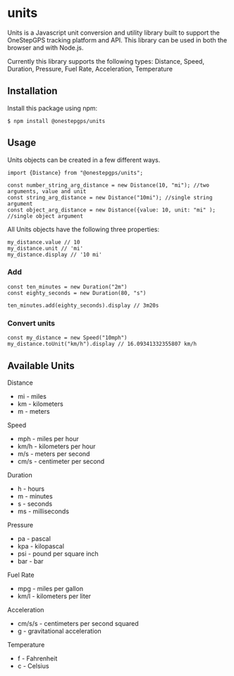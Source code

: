 # units

Units is a Javascript unit conversion and utility library built to support the OneStepGPS tracking platform and API. This library can be used in both the browser and with Node.js.

Currently this library supports the following types: Distance, Speed, Duration, Pressure, Fuel Rate, Acceleration, Temperature

## Installation

Install this package using npm:

```
$ npm install @onestepgps/units
```

## Usage

Units objects can be created in a few different ways.

```
import {Distance} from "@onestepgps/units";

const number_string_arg_distance = new Distance(10, "mi"); //two arguments, value and unit
const string_arg_distance = new Distance("10mi"); //single string argument
const object_arg_distance = new Distance({value: 10, unit: "mi" ); //single object argument
```

All Units objects have the following three properties:

```
my_distance.value // 10
my_distance.unit // 'mi'
my_distance.display // '10 mi'
```

### Add

```
const ten_minutes = new Duration("2m")
const eighty_seconds = new Duration(80, "s")

ten_minutes.add(eighty_seconds).display // 3m20s
```

### Convert units

```
const my_distance = new Speed("10mph")
my_distance.toUnit("km/h").display // 16.09341332355807 km/h
```

## Available Units

Distance

- mi - miles
- km - kilometers
- m - meters

Speed

- mph - miles per hour
- km/h - kilometers per hour
- m/s - meters per second
- cm/s - centimeter per second

Duration

- h - hours
- m - minutes
- s - seconds
- ms - milliseconds

Pressure

- pa - pascal
- kpa - kilopascal
- psi - pound per square inch
- bar - bar

Fuel Rate

- mpg - miles per gallon
- km/l - kilometers per liter

Acceleration

- cm/s/s - centimeters per second squared
- g - gravitational acceleration

Temperature

- f - Fahrenheit
- c - Celsius
